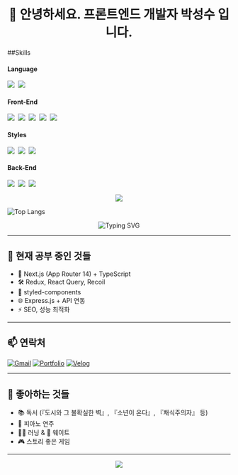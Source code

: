 <h1 align="center">👋 안녕하세요. 프론트엔드 개발자 박성수 입니다.</h1>

##Skills
<div>
  <h4>Language</h4>
  <img src="https://img.shields.io/badge/javascript-20232a.svg?style=for-the-badge&logo=javascript&logoColor=F7DF1E" />&nbsp
  <img src="https://img.shields.io/badge/typescript-20232a.svg?style=for-the-badge&logo=typescript&logoColor=3178C6" />&nbsp
</div>

<div>
  <h4>Front-End</h4>
  <img src="https://img.shields.io/badge/react-20232a.svg?style=for-the-badge&logo=react&logoColor=61DAFB" />&nbsp
  <img src="https://img.shields.io/badge/next.js-20232a.svg?style=for-the-badge&logo=nextdotjs&logoColor=000000" />&nbsp
  <img src="https://img.shields.io/badge/Redux-20232a.svg?style=for-the-badge&logo=redux&logoColor=764ABC" />&nbsp
  <img src="https://img.shields.io/badge/Recoil-20232a.svg?style=for-the-badge&logo=recoil&logoColor=white" />&nbsp
  <img src="https://img.shields.io/badge/Tanstack Query-20232a.svg?style=for-the-badge&logo=reactquery&logoColor=FF4154" />&nbsp
</div>

<div>
  <h4>Styles</h4>
  <img src="https://img.shields.io/badge/styled--components-20232a.svg?style=for-the-badge&logo=styled-components&logoColor=ffd35b" />&nbsp
  <img src="https://img.shields.io/badge/tailwindcss-20232a.svg?style=for-the-badge&logo=tailwind-css&logoColor=white" />&nbsp
  <img src="https://img.shields.io/badge/sass-20232a.svg?style=for-the-badge&logo=sass&logoColor=CC6699" />&nbsp
</div>

<div>
  <h4>Back-End</h4>
  <img src="https://img.shields.io/badge/express.js-20232a.svg?style=for-the-badge&logo=express&logoColor=000000" />&nbsp
  <img src="https://img.shields.io/badge/firebase-20232a.svg?style=for-the-badge&logo=firebase&logoColor=DD2C00" />&nbsp
  <img src="https://img.shields.io/badge/mongodb-20232a.svg?style=for-the-badge&logo=mongodb&logoColor=47A248" />&nbsp
</div>

<p align="center">
  <img src="https://github-readme-stats.vercel.app/api/top-langs/?username=ghida5130&layout=compact" />
</p>

![Top Langs](https://github-readme-stats.vercel.app/api/top-langs/?username=ghida5130&layout=compact)



<p align="center">
  <img src="https://readme-typing-svg.demolab.com?font=Fira+Code&size=25&pause=1000&color=36BCF7&center=true&vCenter=true&width=435&lines=프론트엔드+개발자+준비중;Next.js+%2B+TypeScript+러버;성장을+즐기는+사람" alt="Typing SVG" />
</p>

---

## 🌱 현재 공부 중인 것들
- 🚀 Next.js (App Router 14) + TypeScript
- 🛠 Redux, React Query, Recoil
- 💅 styled-components
- 🌐 Express.js + API 연동
- ⚡ SEO, 성능 최적화

---

## 📫 연락처
[![Gmail](https://img.shields.io/badge/Gmail-D14836?style=for-the-badge&logo=gmail&logoColor=white)](mailto:example@example.com)
[![Portfolio](https://img.shields.io/badge/Portfolio-000000?style=for-the-badge&logo=About.me&logoColor=white)](https://your-portfolio-link.com)
[![Velog](https://img.shields.io/badge/Velog-20C997?style=for-the-badge&logo=Velog&logoColor=white)](https://velog.io/@yourname)

---

## 🎨 좋아하는 것들
- 📚 독서 (『도시와 그 불확실한 벽』, 『소년이 온다』, 『채식주의자』 등)
- 🎹 피아노 연주
- 🏃‍♂️ 러닝 & 💪 웨이트
- 🎮 스토리 좋은 게임

---

<p align="center">
  <img src="https://capsule-render.vercel.app/api?type=waving&color=auto&height=150&section=footer" />
</p>




<!--
**ghida5130/ghida5130** is a ✨ _special_ ✨ repository because its `README.md` (this file) appears on your GitHub profile.

Here are some ideas to get you started:

- 🔭 I’m currently working on ...
- 🌱 I’m currently learning ...
- 👯 I’m looking to collaborate on ...
- 🤔 I’m looking for help with ...
- 💬 Ask me about ...
- 📫 How to reach me: ...
- 😄 Pronouns: ...
- ⚡ Fun fact: ...
-->
